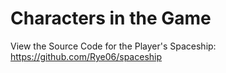 # Characters in the Game

View the Source Code for the Player's Spaceship: https://github.com/Rye06/spaceship
